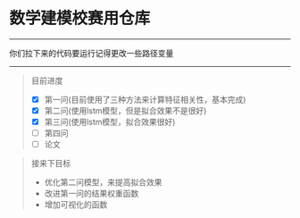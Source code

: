 # 数学建模校赛用仓库

---

你们拉下来的代码要运行记得更改一些路径变量

---

> 目前进度
> - [x] 第一问(目前使用了三种方法来计算特征相关性，基本完成)
> - [x] 第二问(使用lstm模型，但是拟合效果不是很好)
> - [x] 第三问(使用lstm模型，拟合效果很好)
> - [ ] 第四问
> - [ ] 论文


> 接来下目标
> - 优化第二问模型，来提高拟合效果
> - 改进第一问的结果权重函数
> - 增加可视化的函数